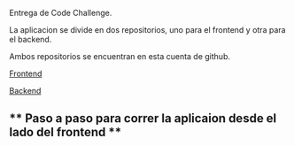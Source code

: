 Entrega de Code Challenge.

La aplicacion se divide en dos repositorios, uno para el frontend y otra para el backend.

Ambos repositorios se encuentran en esta cuenta de github.

[Frontend](https://github.com/VoskanGrigoryan/origin_software_frontend)

[Backend](https://github.com/VoskanGrigoryan/origin_software_backend)

## ** Paso a paso para correr la aplicaion desde el lado del frontend **
